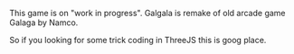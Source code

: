 This game is on "work in progress".
Galgala is remake of old arcade game Galaga by Namco.

So if you looking for some trick coding in ThreeJS this is goog place.
